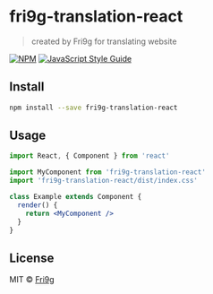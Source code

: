 # fri9g-translation-react

> created by Fri9g for translating website

[![NPM](https://img.shields.io/npm/v/fri9g-translation-react.svg)](https://www.npmjs.com/package/fri9g-translation-react) [![JavaScript Style Guide](https://img.shields.io/badge/code_style-standard-brightgreen.svg)](https://standardjs.com)

## Install

```bash
npm install --save fri9g-translation-react
```

## Usage

```jsx
import React, { Component } from 'react'

import MyComponent from 'fri9g-translation-react'
import 'fri9g-translation-react/dist/index.css'

class Example extends Component {
  render() {
    return <MyComponent />
  }
}
```

## License

MIT © [Fri9g](https://github.com/Fri9g)
